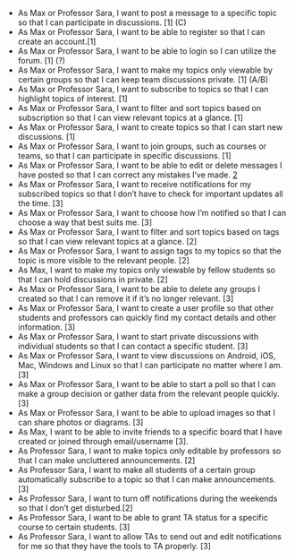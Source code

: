 * As Max or Professor Sara, I want to post a message to a specific topic so that I can participate in discussions. [1] (C)
* As Max or Professor Sara, I want to be able to register so that I can create an account.[1]
* As Max or Professor Sara, I want to be able to login so I can utilize the forum. [1] (?)
* As Max or Professor Sara, I want to make my topics only viewable by certain groups so that I can keep team discussions private. [1] (A/B)
* As Max or Professor Sara, I want to subscribe to topics so that I can highlight topics of interest. [1]
* As Max or Professor Sara, I want to filter and sort topics based on subscription so that I can view relevant topics at a glance. [1]
* As Max or Professor Sara, I want to create topics so that I can start new discussions. [1]
* As Max or Professor Sara, I want to join groups, such as courses or teams, so that I can participate in specific discussions. [1]
* As Max or Professor Sara, I want to be able to edit or delete messages I have posted so that I can correct any mistakes I’ve made. [2](C)
* As Max or Professor Sara, I want to receive notifications for my subscribed topics so that I don’t have to check for important updates all the time. [3]
* As Max or Professor Sara, I want to choose how I’m notified so that I can choose a way that best suits me. [3]
* As Max or Professor Sara, I want to filter and sort topics based on tags so that I can view relevant topics at a glance. [2]
* As Max or Professor Sara, I want to assign tags to my topics so that the topic is more visible to the relevant people. [2]
* As Max, I want to make my topics only viewable by fellow students so that I can hold discussions in private. [2] 
* As Max or Professor Sara, I want to be able to delete any groups I created so that I can remove it if it’s no longer relevant. [3]
* As Max or Professor Sara, I want to create a user profile so that other students and professors can quickly find my contact details and other information. [3]
* As Max or Professor Sara, I want to start private discussions with individual students so that I can contact a specific student. [3]
* As Max or Professor Sara, I want to view discussions on Android, iOS, Mac, Windows and Linux so that I can participate no matter where I am. [3]
* As Max or Professor Sara, I want to be able to start a poll so that I can make a group decision or gather data from the relevant people quickly. [3]
* As Max or Professor Sara, I want to be able to upload images so that I can share photos or diagrams. [3]
* As Max, I want to be able to invite friends to a specific board that I have created or joined through email/username [3]. 
* As Professor Sara, I want to make topics only editable by professors so that I can make uncluttered announcements. [2]
* As Professor Sara, I want to make all students of a certain group automatically subscribe to a topic so that I can make announcements. [3]
* As Professor Sara, I want to turn off notifications during the weekends so that I don’t get disturbed.[2]
* As Professor Sara, I want to be able to grant TA status for a specific course to certain students. [3]
* As Professor Sara, I want to allow TAs to send out and edit notifications for me so that they have the tools to TA properly. [3]
